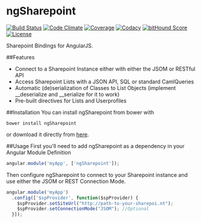 # ngSharepoint
[![Build Status](https://img.shields.io/travis/maxjoehnk/ngSharepoint.svg?style=flat-square)](https://travis-ci.org/maxjoehnk/ngSharepoint)
[![Code Climate](https://img.shields.io/codeclimate/github/maxjoehnk/ngSharepoint.svg?style=flat-square)](https://codeclimate.com/github/maxjoehnk/ngSharepoint)
[![Coverage](https://img.shields.io/codeclimate/coverage/github/maxjoehnk/ngSharepoint.svg?style=flat-square)](https://codeclimate.com/github/maxjoehnk/ngSharepoint/coverage)
[![Codacy](https://img.shields.io/codacy/a46ee49ad795445789bd69df6073e180.svg?style=flat-square)](https://www.codacy.com/app/maxjoehnk/ngSharepoint/dashboard)
[![bitHound Score](https://www.bithound.io/github/maxjoehnk/ngSharepoint/badges/score.svg)](https://www.bithound.io/github/maxjoehnk/ngSharepoint)
[![License](https://img.shields.io/badge/license-Apache%202.0-brightgreen.svg?style=flat-square)](https://github.com/maxjoehnk/ngSharepoint/blob/master/LICENSE)

Sharepoint Bindings for AngularJS.

##Features
- Connect to a Sharepoint Instance either with either the JSOM or RESTful API
- Access Sharepoint Lists with a JSON API, SQL or standard CamlQueries
- Automatic (de)serialization of Classes to List Objects (implement __deserialize and __serialize for it to work)
- Pre-built directives for Lists and Userprofiles

##Installation
You can install ngSharepoint from bower with
```
bower install ngSharepoint
```
or download it directly from [here](https://github.com/maxjoehnk/ngSharepoint/tree/master/dist).

##Usage
First you'll need to add ngSharepoint as a dependency in your Angular Module Definition
```js
angular.module('myApp', ['ngSharepoint']);
```
Then configure ngSharepoint to connect to your Sharepoint instance and use either the JSOM or REST Connection Mode.
```js
angular.module('myApp')
  .config(['$spProvider', function($spProvider) {
    $spProvider.setSiteUrl("http://path-to-your-sharepoi.nt");
    $spProvider.setConnectionMode("JSOM"); //Optional
  }]);
```
